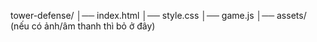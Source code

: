 tower-defense/
│── index.html
│── style.css
│── game.js
│── assets/ (nếu có ảnh/âm thanh thì bỏ ở đây)
